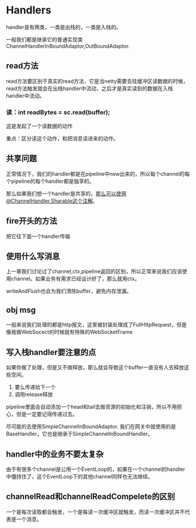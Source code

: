 # Handlers
handler是有两类，一类是出栈的，一类是入栈的。

一般我们都是继承它的普通实现类ChannelHandlerInBoundAdaptor,OutBoundAdaptor.

## read方法
read方法要区别于真实的read方法，它是当netty需要去往缓冲区读数据的时候，read方法触发就会在出栈handler中流动，之后才是真实读到的数据在入栈handler中流动。

### 读：int readBytes = sc.read(buffer);
这是发起了一个读数据的动作

重点：区分读这个动作，和把消息读进来的动作。

## 共享问题
正常情况下，我们的handler都是在pipeline中new出来的，所以每个channel的每个pipeline的每个handler都是独享的。

那么如果我们想一个handler是共享的，那么可以使用@ChannelHandler.Sharable这个注解。

## fire开头的方法
把它往下面一个handler传输

## 使用什么写消息
上一章我们讨论过了channel,ctx,pipeline返回的区别，所以正常来说我们应该使用channel。如果业务有需求已经设计好了，那么就用ctx。

writeAndFlush也会为我们清除buffer，避免内存泄漏。
## obj msg
一般来说我们处理的都是http报文，这里被封装处理成了FullHttpRequest，但是像我做WebSocect的时候就有特殊的WebSocketFrame

## 写入栈handler要注意的点
如果你做了处理，但是又不做释放，那么就会导致这个buffer一直没有人去释放这些空间。

1. 要么传递给下一个
2. 调用release释放

pipeline里面会自动添加一个head和tail去做资源的初始化和注销，所以不用担心，但是一定要记得传递过去。

尽可能的去使用SimpleChannelInBoundAdaptor.
我们在网关中就使用的是BaseHandler，它也是继承于SimpleChannelInBoundHandler。

## handler中的业务不要太复杂

由于有很多个channel是公用一个EventLoop的，如果在一个channel的handler中僵持住了，这个EventLoop下的其他channel同样也无法继续。

## channelRead和channelReadCompelete的区别
一个是每次读取都会触发，一个是每读一次缓冲区就触发，而读一次缓冲区并不代表是一个消息。